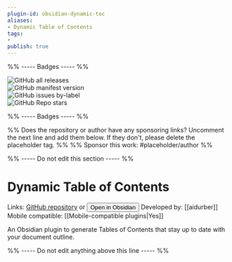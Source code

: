 ```yaml
---
plugin-id: obsidian-dynamic-toc
aliases:
- Dynamic Table of Contents
tags: 
- 
publish: true
---
```


%% ----- Badges ----- %%

![GitHub all releases](https://img.shields.io/github/downloads/aidurber/obsidian-plugin-dynamic-toc/total?color=573E7A&logo=github&style=for-the-badge)   
![GitHub manifest version](https://img.shields.io/github/manifest-json/v/aidurber/obsidian-plugin-dynamic-toc?color=573E7A&logo=github&style=for-the-badge)   
![GitHub issues by-label](https://img.shields.io/github/issues/aidurber/obsidian-plugin-dynamic-toc/help%20wanted?color=573E7A&logo=github&style=for-the-badge)   
![GitHub Repo stars](https://img.shields.io/github/stars/aidurber/obsidian-plugin-dynamic-toc?color=573E7A&logo=github&style=for-the-badge)

%% ----- Badges ----- %%

%% Does the repository or author have any sponsoring links? Uncomment the next line and add them below. If they don't, please delete the placeholder tag. %%
%% Sponsor this work: #placeholder/author %%

%% ----- Do not edit this section ----- %%

# Dynamic Table of Contents

Links: [GitHub repository](https://github.com/aidurber/obsidian-plugin-dynamic-toc) or [<button id=HH>Open in Obsidian</button>](obsidian://goto-plugin?id=obsidian-dynamic-toc)
Developed by: [[aidurber]]
Mobile compatible: [[Mobile-compatible plugins|Yes]]

An Obsidian plugin to generate Tables of Contents that stay up to date with your document outline.

%% ----- Do not edit anything above this line ----- %% 
